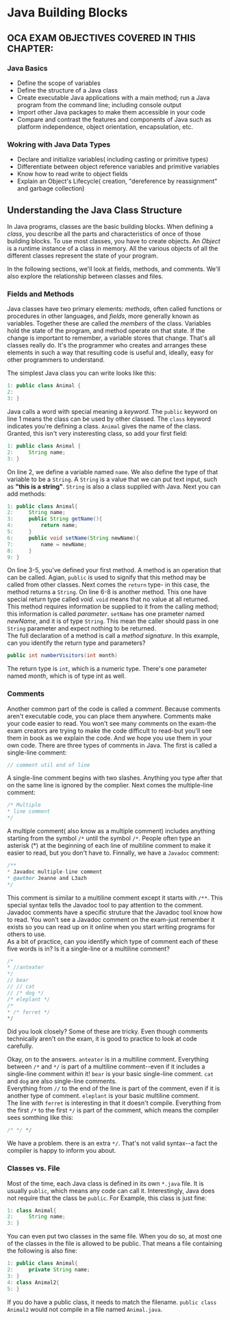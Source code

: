 # Java Building Blocks

## OCA EXAM OBJECTIVES COVERED IN THIS CHAPTER:

### Java Basics

- Define the scope of variables
- Define the structure of a Java class
- Create executable Java applications with a main method; run a Java program from the command line; including console output
- Import other Java packages to make them accessible in your code
- Compare and contrast the features and components of Java such as platform independence, object orientation, encapsulation, etc.

### Wokring with Java Data Types

- Declare and initialize variables( including casting or primitive types)
- Differentiate between object reference variables and primitive variables
- Know how to read write to object fields
- Explain an Object's Lifecycle( creation, "dereference by reassignment" and garbage collection)

## Understanding the Java Class Structure

In Java programs, classes are the basic building blocks. When defining a _class_, you describe all the parts and characteristics of once of those building blocks. To use most classes, you have to create objects. An _Object_ is a runtime instance of a class in memory. All the various objects of all the different classes represent the state of your program.

In the following sections, we'll look at fields, methods, and comments. We'll also explore the relationship between classes and files.

### **Fields and Methods**

Java classes have two primary elements: _methods_, often called functions or procedures in other languages, and _fields_, more generally known as variables. Together these are called the _members_ of the class. Variables hold the state of the program, and method operate on that state. If the change is important to remember, a variable stores that change. That's all classes really do. It's the programmer who creates and arranges these elements in such a way that resulting code is useful and, ideally, easy for other programmers to understand.

The simplest Java class you can write looks like this:

```java
1: public class Animal {
2:
3: }
```

Java calls a word with special meaning a _keyword_. The `public` keyword on line 1 means the class can be used by other classed. The `class` keyword indicates you're defining a class. `Animal` gives the name of the class. Granted, this isn't very insteresting class, so add your first field:

```java
1: public class Animal {
2:     String name;
3: }
```

On line 2, we define a variable named `name`. We also define the type of that variable to be a `String`. A `String` is a value that we can put text input, such as **"this is a string"**. `String` is also a class supplied with Java. Next you can add methods:

```java
1: public class Animal{
2:     String name;
3:     public String getName(){
4:         return name;
5:     }
6:     public void setName(String newName){
7:         name = newName;
8:     }
9: }
```

On line 3-5, you've defined your first method. A method is an operation that can be called. Agian, `public` is used to signify that this method may be called from other classes. Next comes the `return` type- in this case, the method returns a `String`. On line 6-8 is another method. This one have special return type called _void_. `void` means that no value at all returned. This method requires information be supplied to it from the calling method; this information is called _parameter_. `setName` has one prameter named _newName_, and it is of type `String`. This mean the caller should pass in one `String` parameter and expect nothing to be returned.  
The full declaration of a method is call a _method signature_. In this example, can you identify the return type and parameters?

```java
public int numberVisitors(int month)
```

The return type is `int`, which is a numeric type. There's one parameter named _month_, which is of type int as well.

### **Comments**

Another common part of the code is called a _comment_. Because comments aren't executable code, you can place them anywhere. Comments make your code easier to read. You won't see many comments on the exam-the exam creators are trying to make the code difficult to read-but you'll see them in book as we explain the code. And we hope you use them in your own code. There are three types of comments in Java. The first is called a single-line comment:

```java
// comment util end of line
```

A single-line comment begins with two slashes. Anything you type after that on the same line is ignored by the complier. Next comes the multiple-line comment:

```java
/* Multiple
* line comment
*/
```

A multiple comment( also know as a multiple comment) includes anything starting from the symbol `/*` until the symbol `/*`. People often type an asterisk (\*) at the beginning of each line of multiline comment to make it easier to read, but you don't have to. Finnally, we have a `Javadoc` comment:

```java
/**
* Javadoc multiple-line comment
* @author Jeanne and L3azh
*/
```

This comment is similar to a multiline comment except it starts with `/**`. This special syntax tells the Javadoc tool to pay attention to the comment. Javadoc comments have a specific struture that the Javadoc tool know how to read. You won't see a Javadoc comment on the exam-just remember it exists so you can read up on it online when you start writing programs for others to use.  
As a bit of practice, can you identify which type of comment each of these five words is in? Is it a single-line or a multiline comment?

```java
/*
* //anteater
*/
// bear
// // cat
// /* dog */
/* eleplant */
/*
* /* ferret */
*/
```

Did you look closely? Some of these are tricky. Even though comments technically aren't on the exam, it is good to practice to look at code carefully.

Okay, on to the answers. `anteater` is in a multiline comment. Everything between `/*` and `*/` is part of a multiline comment--even if it includes a single-line comment within it! `bear` is your basic single-line comment. `cat` and `dog` are also single-line comments.  
Everything from `//` to the end of the line is part of the comment, even if it is another type of comment. `eleplant` is your basic multiline comment.  
The line with `ferret` is interesting in that it doesn't compile. Everything from the first `/*` to the first `*/` is part of the comment, which means the compiler sees somthing like this:

```java
/* */ */
```

We have a problem. there is an extra `*/`. That's not valid syntax--a fact the compiler is happy to inform you about.

### **Classes vs. File**

Most of the time, each Java class is defined in its own `*.java` file. It is usually `public`, which means any code can call it. Interestingly, Java does not require that the class be `public`. For Example, this class is just fine:

```java
1: class Animal{
2:     String name;
3: }
```

You can even put two classes in the same file. When you do so, at most one of the classes in the file is allowed to be public. That means a file containing the following is also fine:

```java
1: public class Animal{
2:     private String name;
3: }
4: class Animal2{
5: }
```

If you do have a public class, it needs to match the filename. `public class Animal2` would not compile in a file named `Animal.java`.
